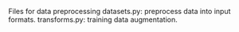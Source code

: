 Files for data preprocessing
datasets.py: preprocess data into input formats. 
transforms.py: training data augmentation.
